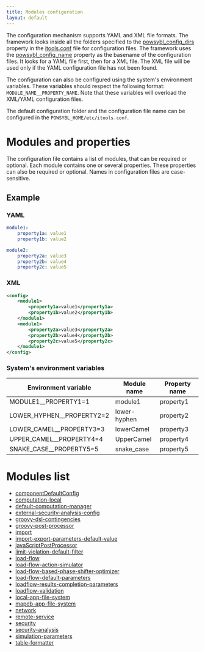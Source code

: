 ```yaml
---
title: Modules configuration
layout: default
---
```


The configuration mechanism supports YAML and XML file formats. The framework looks inside all the folders specified
to the [powsybl_config_dirs](../itools.md#powsybl_config_dirs) property in the [itools.conf](../itools.md) file for
configuration files. The framework uses the [powsybl_config_name](../itools.md#powsybl_config_name) property as the
basename of the configuration files. It looks for a YAML file first, then for a XML file. The XML file will be used only
if the YAML configuration file has not been found.

The configuration can also be configured using the system's environment variables. These variables should respect the
following format: `MODULE_NAME__PROPERTY_NAME`. Note that these variables will overload the XML/YAML configuration files.

The default configuration folder and the configuration file name can be configured in the `POWSYBL_HOME/etc/itools.conf`.

# Modules and properties
The configuration file contains a list of modules, that can be required or optional. Each module contains one or
several properties. These properties can also be required or optional. Names in configuration files are case-sensitive.

## Example

### YAML
```yml
module1:
    property1a: value1
    property1b: value2

module2:
    property2a: value3
    property2b: value4
    property2c: value5
```

### XML
```xml
<config>
    <module1>
        <property1a>value1</property1a>
        <property1b>value2</property1b>
    </module1>
    <module1>
        <property2a>value3</property2a>
        <property2b>value4</property2b>
        <property2c>value5</property2c>
    </module1>
</config>
```

### System's environment variables

| Environment variable | Module name | Property name |
| -------------------- | ----------- | ------------- |
| MODULE1__PROPERTY1=1 | module1 | property1 |
| LOWER_HYPHEN__PROPERTY2=2 | lower-hyphen | property2 |
| LOWER_CAMEL__PROPERTY3=3 | lowerCamel | property3 |
| UPPER_CAMEL__PROPERTY4=4 | UpperCamel | property4 |
| SNAKE_CASE__PROPERTY5=5 | snake_case | property5 |

# Modules list
- [componentDefaultConfig](componentDefaultConfig.md)
- [computation-local](computation-local.md)
- [default-computation-manager](default-computation-manager.md)
- [external-security-analysis-config](external-security-analysis-config.md)
- [groovy-dsl-contingencies](groovy-dsl-contingencies.md)
- [groovy-post-processor](groovy-post-processor.md)
- [import](import.md)
- [import-export-parameters-default-value](import-export-parameters-default-value.md)
- [javaScriptPostProcessor](javaScriptPostProcessor.md)
- [limit-violation-default-filter](limit-violation-default-filter.md)
- [load-flow](load-flow.md)
- [load-flow-action-simulator](load-flow-action-simulator.md)
- [load-flow-based-phase-shifter-optimizer](load-flow-based-phase-shifter-optimizer.md)
- [load-flow-default-parameters](load-flow-default-parameters.md)
- [loadflow-results-completion-parameters](loadflow-results-completion-parameters.md)
- [loadflow-validation](loadflow-validation.md)
- [local-app-file-system](local-app-file-system.md)
- [mapdb-app-file-system](mapdb-app-file-system.md)
- [network](network.md)
- [remote-service](remote-service.md)
- [security](security.md)
- [security-analysis](security-analysis.md)
- [simulation-parameters](simulation-parameters.md)
- [table-formatter](table-formatter.md)

